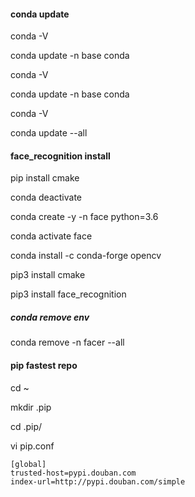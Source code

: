 #### conda update
conda -V

conda update -n base conda

conda -V

conda update -n base conda

conda -V

conda update --all

#### face_recognition install
pip install cmake

conda deactivate

conda create -y -n face python=3.6

conda activate face


conda install -c conda-forge opencv

pip3 install cmake

pip3 install face_recognition

##### conda remove env

conda remove -n facer --all

#### pip fastest repo

cd ~

mkdir .pip

cd .pip/

vi pip.conf
```
[global]
trusted-host=pypi.douban.com
index-url=http://pypi.douban.com/simple
```
